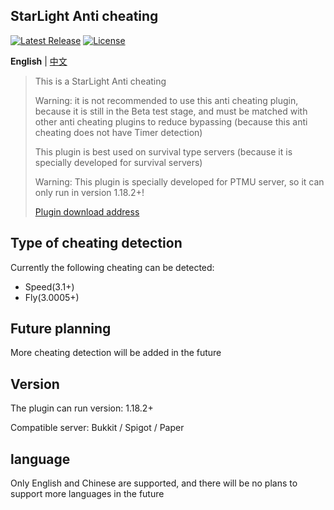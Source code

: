 StarLight Anti cheating
--------
[![Latest Release](https://img.shields.io/github/v/release/3cxc/StarLight)](https://github.com/3cxc/StarLight)
[![License](https://img.shields.io/github/license/3cxc/StarLight.svg)](https://github.com/3cxc/StarLight/blob/master/LICENSE)

**English** | [中文](https://github.com/3cxc/StarLight/blob/master/README_cn.md)

> This is a StarLight Anti cheating
> 
> Warning: it is not recommended to use this anti cheating plugin, because it is still in the Beta test stage, and must be matched with other anti cheating plugins to reduce bypassing (because this anti cheating does not have Timer detection)
> 
> This plugin is best used on survival type servers (because it is specially developed for survival servers)
> 
> Warning: This plugin is specially developed for PTMU server, so it can only run in version 1.18.2+!
> 
> [Plugin download address](https://github.com/3cxc/StarLight/blob/master/Download.md)

## Type of cheating detection

Currently the following cheating can be detected:

- Speed(3.1+)
- Fly(3.0005+)

## Future planning

More cheating detection will be added in the future

## Version

The plugin can run version: 1.18.2+

Compatible server: Bukkit / Spigot / Paper 

## language

Only English and Chinese are supported, and there will be no plans to support more languages in the future
